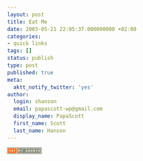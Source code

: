 ```yaml
---
layout: post
title: Eat Me
date: 2003-05-21 22:05:37.000000000 +02:00
categories:
- quick links
tags: []
status: publish
type: post
published: true
meta:
  aktt_notify_twitter: 'yes'
author:
  login: shanson
  email: papascott-wp@gmail.com
  display_name: PapaScott
  first_name: Scott
  last_name: Hanson
---
```

<p><a href="http://kalsey.com/tools/buttonmaker/" title="Make your own"><img src="/wordpress/wp-content/uploads/2003/05/eatmyshorts.png" border="0" /></a></p>
